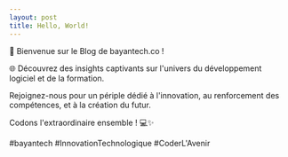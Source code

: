 ```yaml
---
layout: post
title: Hello, World!
---
```


🚀 Bienvenue sur le Blog de bayantech.co ! 

🌐 Découvrez des insights captivants sur l'univers du développement logiciel et de la formation. 

Rejoignez-nous pour un périple dédié à l'innovation, au renforcement des compétences, et à la création du futur. 

Codons l'extraordinaire ensemble ! 💻✨ 

#bayantech #InnovationTechnologique #CoderL'Avenir